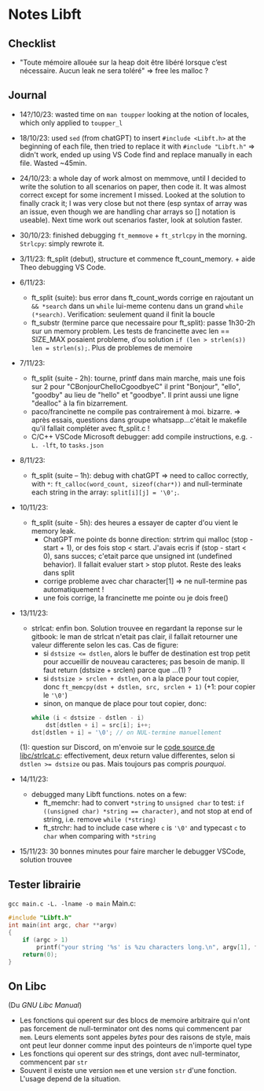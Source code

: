 # Notes Libft

## 

## Checklist
- "Toute mémoire allouée sur la heap doit être libéré lorsque c’est nécessaire. Aucun
leak ne sera toléré" => free les malloc ?

## Journal
- 14?/10/23: wasted time on `man toupper` looking at the notion of locales, which only applied to `toupper_l`
- 18/10/23: used `sed` (from chatGPT) to insert `#include <Libft.h>` at the beginning of each file, then tried to replace it with `#include "Libft.h"` => didn't work, ended up using VS Code find and replace manually in each file. Wasted ~45min.
- 24/10/23: a whole day of work almost on memmove, until I decided to write the solution to all scenarios on paper, then code it. It was almost correct except for some increment I missed. Looked at the solution to finally crack it; I was very close but not there (esp syntax of array was an issue, even though we are handling char arrays so [] notation is useable). Next time work out scenarios faster, look at solution faster.
- 30/10/23: finished debugging `ft_memmove` + `ft_strlcpy` in the morning. `Strlcpy`: simply rewrote it.
- 3/11/23: ft_split (debut), structure et commence ft_count_memory. + aide Theo debugging VS Code.
- 6/11/23: 
	- ft_split (suite): bus error dans ft_count_words corrige en rajoutant un `&& *search` dans un `while` lui-meme contenu dans un grand `while (*search)`. Verification: seulement quand il finit la boucle
	- ft_substr (termine parce que necessaire pour ft_split): passe 1h30-2h sur un memory problem. Les tests de francinette avec len == SIZE_MAX posaient probleme, d'ou solution `if (len > strlen(s)) len = strlen(s);`. Plus de problemes de memoire
- 7/11/23:
	- ft_split (suite - 2h): tourne, printf dans main marche, mais une fois sur 2 pour "CBonjourChelloCgoodbyeC" il print "Bonjour", "ello", "goodby" au lieu de "hello" et "goodbye". Il print aussi une ligne "dealloc" à la fin bizarrement.
	- paco/francinette ne compile pas contrairement à moi. bizarre. => après essais, questions dans groupe whatsapp...c'était le makefile qu'il fallait compléter avec ft_split.c !
	- C/C++ VSCode Microsoft debugger: add compile instructions, e.g. `-L. -lft`, to `tasks.json`
- 8/11/23:
	- ft_split (suite – 1h): debug with chatGPT => need to calloc correctly, with `*`: `ft_calloc(word_count, sizeof(char*))` and null-terminate each string in the array: `split[i][j] = '\0';`.
- 10/11/23:
  - ft_split (suite - 5h): des heures a essayer de capter d'ou vient le memory leak.
    - ChatGPT me pointe ds bonne direction: strtrim qui malloc (stop - start + 1), or des fois stop < start. J'avais ecris if (stop - start < 0), sans succes; c'etait parce que unsigned int (undefined behavior). Il fallait evaluer start > stop plutot. Reste des leaks dans split
    - corrige probleme avec char character[1] => ne null-termine pas automatiquement !
    - une fois corrige, la francinette me pointe ou je dois free()

- 13/11/23:
	- strlcat: enfin bon. Solution trouvee en regardant la reponse sur le gitbook: le man de strlcat n'etait pas clair, il fallait retourner une valeur differente selon les cas. Cas de figure:
		- si `dstsize <= dstlen`, alors le buffer de destination est trop petit pour accueillir de nouveau caracteres; pas besoin de manip. Il faut return (dstsize + srclen) parce que ...(1) ?
		- si `dstsize > srclen + dstlen`, on a la place pour tout copier, donc `ft_memcpy(dst + dstlen, src, srclen + 1)` (+1: pour copier le `'\0'`)
		- sinon, on manque de place pour tout copier, donc:
		```c
		while (i < dstsize - dstlen - i)
			dst[dstlen + i] = src[i]; i++;
		dst[dstlen + i] = '\0'; // on NUL-termine manuellement
		```
	(1): question sur Discord, on m'envoie sur le [code source de libc/strlcat.c](https://android.googlesource.com/platform/bionic/+/ics-mr0/libc/string/strlcat.c): effectivement, deux return value differentes, selon si `dstlen >= dstsize` ou pas. Mais toujours pas compris *pourquoi*. 

- 14/11/23:
	- debugged many Libft functions. notes on a few:
		- ft_memchr: had to convert `*string` to `unsigned char` to test: `if ((unsigned char) *string == character)`, and not stop at end of string, i.e. remove `while (*string)`
		- ft_strchr: had to include case where `c` is `'\0'` and typecast `c` to `char` when comparing with `*string`
- 15/11/23: 30 bonnes minutes pour faire marcher le debugger VSCode, solution trouvee

## Tester librairie
`gcc main.c -L. -lname -o main` <!-- n.b.: name is "ft" in our case ("Libft.a"). We remove the "lib" from the name and the extension, so flag is "-lft" -->
Main.c:
```c
#include "Libft.h"
int	main(int argc, char **argv)
{
	if (argc > 1)
		printf("your string '%s' is %zu characters long.\n", argv[1], ft_strlen(argv[1]));
	return(0);
}
```


## On Libc
(Du *GNU Libc Manual*)
- Les fonctions qui operent sur des blocs de memoire arbitraire qui n'ont pas forcement de null-terminator ont des noms qui commencent par `mem`. Leurs elements sont appeles *bytes* pour des raisons de style, mais ont peut leur donner comme input des pointeurs de n'importe quel type
- Les fonctions qui operent sur des strings, dont avec null-terminator, commencent par `str`
- Souvent il existe une version `mem` et une version `str` d'une fonction. L'usage depend de la situation.
